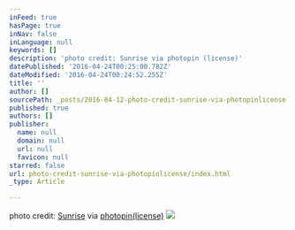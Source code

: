 ```yaml
---
inFeed: true
hasPage: true
inNav: false
inLanguage: null
keywords: []
description: 'photo credit: Sunrise via photopin (license)'
datePublished: '2016-04-24T00:25:00.782Z'
dateModified: '2016-04-24T00:24:52.255Z'
title: ''
author: []
sourcePath: _posts/2016-04-12-photo-credit-sunrise-via-photopinlicense.md
published: true
authors: []
publisher:
  name: null
  domain: null
  url: null
  favicon: null
starred: false
url: photo-credit-sunrise-via-photopinlicense/index.html
_type: Article

---
```

photo credit: [Sunrise][0] via [photopin][1][(license)][2]
![](https://the-grid-user-content.s3-us-west-2.amazonaws.com/839c4418-b847-4962-9a37-24470b5c4941.jpg)

[0]: http://www.flickr.com/photos/111390057@N08/26248307892
[1]: http://photopin.com/
[2]: https://creativecommons.org/licenses/by/2.0/